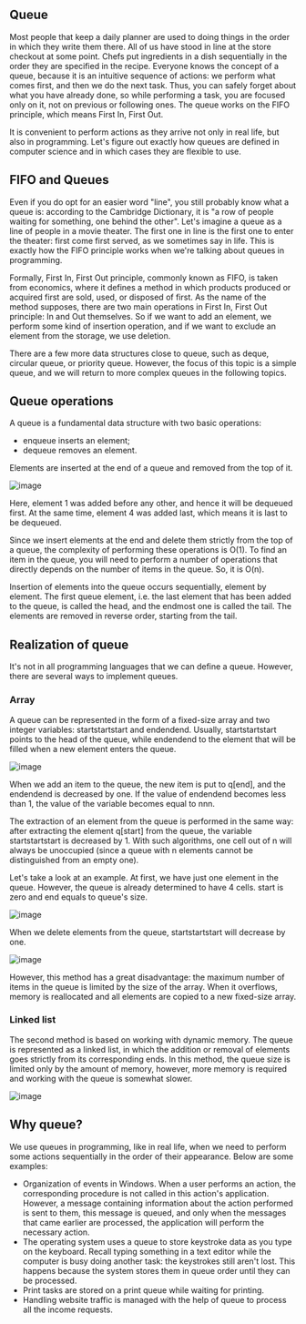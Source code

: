 ## Queue
Most people that keep a daily planner are used to doing things in the order in which they write them there. All of us have stood in line at the store checkout at some point. Chefs put ingredients in a dish sequentially in the order they are specified in the recipe. Everyone knows the concept of a queue, because it is an intuitive sequence of actions: we perform what comes first, and then we do the next task. Thus, you can safely forget about what you have already done, so while performing a task, you are focused only on it, not on previous or following ones. The queue works on the FIFO principle, which means First In, First Out.

It is convenient to perform actions as they arrive not only in real life, but also in programming. Let's figure out exactly how queues are defined in computer science and in which cases they are flexible to use.

## FIFO and Queues

Even if you do opt for an easier word "line", you still probably know what a queue is: according to the Cambridge Dictionary, it is "a row of people waiting for something, one behind the other". Let's imagine a queue as a line of people in a movie theater. The first one in line is the first one to enter the theater: first come first served, as we sometimes say in life. This is exactly how the FIFO principle works when we're talking about queues in programming.

Formally, First In, First Out principle, commonly known as FIFO, is taken from economics, where it defines a method in which products produced or acquired first are sold, used, or disposed of first. As the name of the method supposes, there are two main operations in First In, First Out principle: In and Out themselves. So if we want to add an element, we perform some kind of insertion operation, and if we want to exclude an element from the storage, we use deletion.

There are a few more data structures close to queue, such as deque, circular queue, or priority queue. However, the focus of this topic is a simple queue, and we will return to more complex queues in the following topics.

## Queue operations

A queue is a fundamental data structure with two basic operations:
- enqueue inserts an element;
- dequeue removes an element.

Elements are inserted at the end of a queue and removed from the top of it.


![image](https://user-images.githubusercontent.com/92832451/188078605-0b6fde79-00a3-4cb9-8b93-4ce6a15a09a1.png)

Here, element 1 was added before any other, and hence it will be dequeued first. At the same time, element 4 was added last, which means it is last to be dequeued.

Since we insert elements at the end and delete them strictly from the top of a queue, the complexity of performing these operations is O(1). To find an item in the queue, you will need to perform a number of operations that directly depends on the number of items in the queue. So, it is O(n).

Insertion of elements into the queue occurs sequentially, element by element. The first queue element, i.e. the last element that has been added to the queue, is called the head, and the endmost one is called the tail. The elements are removed in reverse order, starting from the tail. 


## Realization of queue

It's not in all programming languages that we can define a queue. However, there are several ways to implement queues.

### Array

A queue can be represented in the form of a fixed-size array and two integer variables: startstartstart and endendend. Usually, startstartstart points to the head of the queue, while endendend to the element that will be filled when a new element enters the queue.

![image](https://user-images.githubusercontent.com/92832451/188078708-aaae9435-dfdf-48ef-b44a-343010a8991e.png)

When we add an item to the queue, the new item is put to q[end], and the endendend is decreased by one. If the value of endendend becomes less than 1, the value of the variable becomes equal to nnn.

The extraction of an element from the queue is performed in the same way: after extracting the element q[start] from the queue, the variable startstartstart is decreased by 1. With such algorithms, one cell out of n will always be unoccupied (since a queue with n elements cannot be distinguished from an empty one).

Let's take a look at an example. At first, we have just one element in the queue. However, the queue is already determined to have 4 cells. start is zero and end equals to queue's size.


![image](https://user-images.githubusercontent.com/92832451/188078860-02eb683d-13a8-4e9e-91b2-5de197c1f52e.png)

When we delete elements from the queue, startstartstart will decrease by one.


![image](https://user-images.githubusercontent.com/92832451/188078908-2592a7e3-2203-4636-863e-c03fb736883d.png)


However, this method has a great disadvantage: the maximum number of items in the queue is limited by the size of the array. When it overflows, memory is reallocated and all elements are copied to a new fixed-size array.

### Linked list

The second method is based on working with dynamic memory. The queue is represented as a linked list, in which the addition or removal of elements goes strictly from its corresponding ends. In this method, the queue size is limited only by the amount of memory, however, more memory is required and working with the queue is somewhat slower.

![image](https://user-images.githubusercontent.com/92832451/188078960-fe8025ca-2d11-402f-9b92-5ab20fe05339.png)


## Why queue?

We use queues in programming, like in real life, when we need to perform some actions sequentially in the order of their appearance. Below are some examples:

- Organization of events in Windows. When a user performs an action, the corresponding procedure is not called in this action's application. However, a message containing information about the action performed is sent to them, this message is queued, and only when the messages that came earlier are processed, the application will perform the necessary action.
- The operating system uses a queue to store keystroke data as you type on the keyboard. Recall typing something in a text editor while the computer is busy doing another task: the keystrokes still aren't lost. This happens because the system stores them in queue order until they can be processed.
- Print tasks are stored on a print queue while waiting for printing.
- Handling website traffic is managed with the help of queue to process all the income requests.
